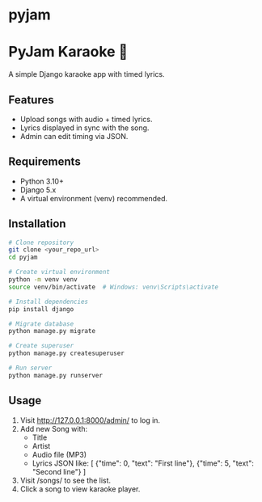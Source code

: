 # pyjam
# PyJam Karaoke 🎤

A simple Django karaoke app with timed lyrics.

## Features
- Upload songs with audio + timed lyrics.
- Lyrics displayed in sync with the song.
- Admin can edit timing via JSON.

## Requirements
- Python 3.10+
- Django 5.x
- A virtual environment (venv) recommended.

## Installation
```bash
# Clone repository
git clone <your_repo_url>
cd pyjam

# Create virtual environment
python -m venv venv
source venv/bin/activate  # Windows: venv\Scripts\activate

# Install dependencies
pip install django

# Migrate database
python manage.py migrate

# Create superuser
python manage.py createsuperuser

# Run server
python manage.py runserver
```

## Usage
1. Visit http://127.0.0.1:8000/admin/ to log in.
2. Add new Song with:
    - Title
    - Artist
    - Audio file (MP3)
    - Lyrics JSON like:
        [
        {"time": 0, "text": "First line"},
        {"time": 5, "text": "Second line"}
        ]
3. Visit /songs/ to see the list.
4. Click a song to view karaoke player.